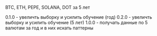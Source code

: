 BTC, ETH, PEPE, SOLANA, DOT
за 5 лет

0.1.0 - увеличть выборку и усилить обучение (год)
0.2.0 - увеличть выборку и усилить обучение (5 лет)
1.0.0 - получать данные по 5 валютам за год и в них искать паттерны
